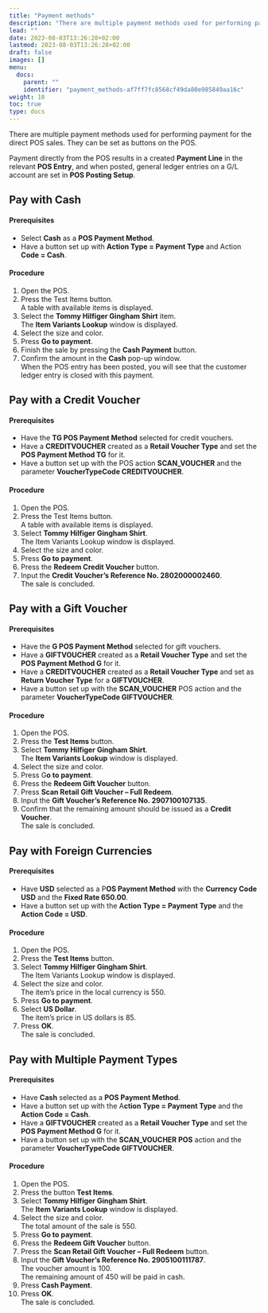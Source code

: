 ```yaml
---
title: "Payment methods"
description: "There are multiple payment methods used for performing payment for the direct POS sales. They can be set as buttons on the POS. "
lead: ""
date: 2023-08-03T13:26:28+02:00
lastmod: 2023-08-03T13:26:28+02:00
draft: false
images: []
menu:
  docs:
    parent: ""
    identifier: "payment_methods-af7ff7fc8568cf49da80e985849aa16c"
weight: 10
toc: true
type: docs
---
```


There are multiple payment methods used for performing payment for the direct POS sales. They can be set as buttons on the POS.  

Payment directly from the POS results in a created **Payment Line** in the relevant **POS Entry**, and when posted, general ledger entries on a G/L account are set in **POS Posting Setup**. 

## Pay with Cash 

#### Prerequisites 

- Select **Cash** as a **POS Payment Method**. 
- Have a button set up with **Action Type = Payment Type** and Action **Code = Cash**. 

#### Procedure 

1. Open the POS. 
2. Press the Test Items button.      
   A table with available items is displayed. 
3. Select the **Tommy Hilfiger Gingham Shirt** item.      
   The **Item Variants Lookup** window is displayed. 
4. Select the size and color. 
5. Press **Go to payment**. 
6. Finish the sale by pressing the **Cash Payment** button. 
7. Confirm the amount in the **Cash** pop-up window.     
   When the POS entry has been posted, you will see that the customer ledger entry is closed with this payment. 

## Pay with a Credit Voucher 

#### Prerequisites 

- Have the **TG POS Payment Method** selected for credit vouchers. 
- Have a **CREDITVOUCHER** created as a **Retail Voucher Type** and set the **POS Payment Method TG** for it. 
- Have a button set up with the POS action **SCAN_VOUCHER** and the parameter **VoucherTypeCode CREDITVOUCHER**. 

#### Procedure 

1. Open the POS. 
2. Press the Test Items button.     
   A table with available items is displayed. 
3. Select **Tommy Hilfiger Gingham Shirt**.     
   The Item Variants Lookup window is displayed. 
4. Select the size and color. 
5. Press **Go to payment**. 
6. Press the **Redeem Credit Voucher** button. 
7. Input the **Credit Voucher’s Reference No. 2802000002460**.     
   The sale is concluded. 


## Pay with a Gift Voucher 

#### Prerequisites 

- Have the **G POS Payment Method** selected for gift vouchers. 
- Have a **GIFTVOUCHER** created as a **Retail Voucher Type** and set the **POS Payment Method G** for it.  
- Have a **CREDITVOUCHER** created as a **Retail Voucher Type** and set as **Return Voucher Type** for a **GIFTVOUCHER**. 
- Have a button set up with the **SCAN_VOUCHER** POS action and the parameter **VoucherTypeCode GIFTVOUCHER**. 

#### Procedure 

1. Open the POS. 
2. Press the **Test Items** button. 
3. Select **Tommy Hilfiger Gingham Shirt**.     
   The **Item Variants Lookup** window is displayed. 
4. Select the size and color. 
5. Press G**o to payment**. 
6. Press the **Redeem Gift Voucher** button. 
7. Press **Scan Retail Gift Voucher – Full Redeem**. 
8. Input the **Gift Voucher’s Reference No. 2907100107135**. 
9. Confirm that the remaining amount should be issued as a **Credit Voucher**.     
   The sale is concluded. 

## Pay with Foreign Currencies 

#### Prerequisites 

- Have **USD** selected as a P**OS Payment Method** with the **Currency Code USD** and the **Fixed Rate 650.00**. 
- Have a button set up with the **Action Type = Payment Type** and the **Action Code = USD**. 

#### Procedure 

1. Open the POS. 
2. Press the **Test Items** button. 
3. Select **Tommy Hilfiger Gingham Shirt**.     
   The Item Variants Lookup window is displayed. 
4. Select the size and color.    
   The item’s price in the local currency is 550. 
5. Press **Go to payment**. 
6. Select **US Dollar**.     
   The item’s price in US dollars is 85. 
7. Press **OK**.   
   The sale is concluded. 

## Pay with Multiple Payment Types 

#### Prerequisites 

- Have **Cash** selected as a **POS Payment Method**. 
- Have a button set up with the A**ction Type = Payment Type** and the **Action Code = Cash**. 
- Have a **GIFTVOUCHER** created as a **Retail Voucher Type** and set the **POS Payment Method G** for it.  
- Have a button set up with the **SCAN_VOUCHER POS** action and the parameter **VoucherTypeCode GIFTVOUCHER**. 

#### Procedure 

1. Open the POS. 
2. Press the button **Test Items**. 
3. Select **Tommy Hilfiger Gingham Shirt**.      
   The **Item Variants Lookup** window is displayed. 
4. Select the size and color.    
   The total amount of the sale is 550. 
5. Press **Go to payment**. 
6. Press the **Redeem Gift Voucher** button. 
7. Press the **Scan Retail Gift Voucher – Full Redeem** button. 
8. Input the **Gift Voucher’s Reference No. 2905100111787**.      
   The voucher amount is 100.     
   The remaining amount of 450 will be paid in cash.     
9. Press **Cash Payment**. 
10. Press **OK**.      
   The sale is concluded. 